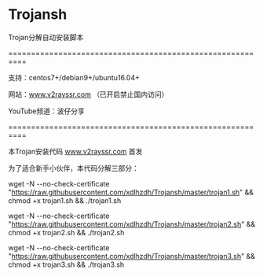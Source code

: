 # Trojansh
Trojan分解自动安装脚本

==========================================================

支持：centos7+/debian9+/ubuntu16.04+

网站：www.v2rayssr.com （已开启禁止国内访问）

YouTube频道：波仔分享

==========================================================

本Trojan安装代码 www.v2rayssr.com 首发

为了适合新手小伙伴，本代码分解三部分：


wget -N --no-check-certificate "https://raw.githubusercontent.com/xdlhzdh/Trojansh/master/trojan1.sh" && chmod +x trojan1.sh && ./trojan1.sh

wget -N --no-check-certificate "https://raw.githubusercontent.com/xdlhzdh/Trojansh/master/trojan2.sh" && chmod +x trojan2.sh && ./trojan2.sh

wget -N --no-check-certificate "https://raw.githubusercontent.com/xdlhzdh/Trojansh/master/trojan3.sh" && chmod +x trojan3.sh && ./trojan3.sh
